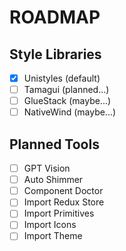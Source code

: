 # ROADMAP

## Style Libraries
- [x] Unistyles (default)
- [ ] Tamagui (planned...)
- [ ] GlueStack (maybe...)
- [ ] NativeWind (maybe...)

## Planned Tools
- [ ] GPT Vision
- [ ] Auto Shimmer
- [ ] Component Doctor
- [ ] Import Redux Store
- [ ] Import Primitives
- [ ] Import Icons
- [ ] Import Theme
